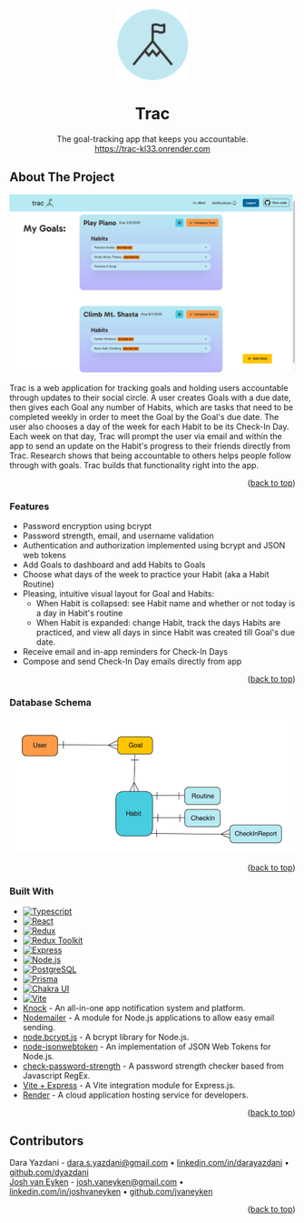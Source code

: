 <!-- Improved compatibility of back to top link: See: https://github.com/othneildrew/Best-README-Template/pull/73 -->
<a name="readme-top"></a>
<!--
*** Thanks for checking out the Best-README-Template. If you have a suggestion
*** that would make this better, please fork the repo and create a pull request
*** or simply open an issue with the tag "enhancement".
*** Don't forget to give the project a star!
*** Thanks again! Now go create something AMAZING! :D
-->



<!-- PROJECT SHIELDS -->
<!--
*** I'm using markdown "reference style" links for readability.
*** Reference links are enclosed in brackets [ ] instead of parentheses ( ).
*** See the bottom of this document for the declaration of the reference variables
*** for contributors-url, forks-url, etc. This is an optional, concise syntax you may use.
*** https://www.markdownguide.org/basic-syntax/#reference-style-links
-->

<!-- PROJECT LOGO -->
<div align="center">
  <a href="https://trac-kl33.onrender.com">
    <img src="public/images/trac_logo_blue_circle_150px.png" alt="Logo" width="125" height="125">
  </a>
<br />
  <h1 align="center">Trac</h1>

  <p align="center">
    The goal-tracking app that keeps you accountable.
    <br />
    <a href="https://trac-kl33.onrender.com">https://trac-kl33.onrender.com</a>
</div>



<!-- TABLE OF CONTENTS -->
<!-- <details>
  <summary>Table of Contents</summary>
  <ol>
    <li>
      <a href="#about-the-project">About The Project</a>
      <ul>
        <li><a href="#built-with">Built With</a></li>
      </ul>
    </li>
    <li>
      <a href="#getting-started">Getting Started</a>
      <ul>
        <li><a href="#prerequisites">Prerequisites</a></li>
        <li><a href="#installation">Installation</a></li>
      </ul>
    </li>
    <li><a href="#usage">Usage</a></li>
    <li><a href="#roadmap">Roadmap</a></li>
    <li><a href="#contributing">Contributing</a></li>
    <li><a href="#license">License</a></li>
    <li><a href="#contact">Contact</a></li>
    <li><a href="#acknowledgments">Acknowledgments</a></li>
  </ol>
</details> -->



<!-- ABOUT THE PROJECT -->
## About The Project

![Product Name Screen Shot][product-screenshot]

 Trac is a web application for tracking goals and holding users accountable through updates to their social circle. A user creates Goals with a due date, then gives each Goal any number of Habits, which are tasks that need to be completed weekly in order to meet the Goal by the Goal's due date. The user also chooses a day of the week for each Habit to be its Check-In Day. Each week on that day, Trac will prompt the user via email and within the app to send an update on the Habit's progress to their friends directly from Trac. Research shows that being accountable to others helps people follow through with goals. Trac builds that functionality right into the app.

<p align="right">(<a href="#readme-top">back to top</a>)</p>

### Features
* Password encryption using bcrypt
* Password strength, email, and username validation
* Authentication and authorization implemented using bcrypt and JSON web tokens
* Add Goals to dashboard and add Habits to Goals
* Choose what days of the week to practice your Habit (aka a Habit Routine)
* Pleasing, intuitive visual layout for Goal and Habits:
  * When Habit is collapsed: see Habit name and whether or not today is a day in Habit's routine 
  * When Habit is expanded: change Habit, track the days Habits are practiced, and view all days in since Habit was created till Goal's due date.
* Receive email and in-app reminders for Check-In Days
* Compose and send Check-In Day emails directly from app

<p align="right">(<a href="#readme-top">back to top</a>)</p>

### Database Schema

![schema](/public/images/schema.png)

<p align="right">(<a href="#readme-top">back to top</a>)</p>

### Built With

* [![Typescript][Typescript]][Typescript-url]
* [![React][React.js]][React-url]
* [![Redux][Redux]][Redux-url]
* [![Redux Toolkit][Redux Toolkit]][Redux-Toolkit-url]
* [![Express][Express.js]][Express-url]
* [![Node.js][Nodejs.org]][Node-url]
* [![PostgreSQL][PostgreSQL.org]][PostgreSQL-url]
* [![Prisma][Prisma.io]][Prisma-url]
* [![Chakra UI][Chakra-ui.com]][Chakra-url]
* [![Vite][Vitejs.dev]][Vite-url]
* [Knock](https://knock.app) - An all-in-one app notification system and platform.
* [Nodemailer](https://nodemailer.com) - A module for Node.js applications to allow easy email sending.
* [node.bcrypt.js](https://github.com/kelektiv/node.bcrypt.js#readme) - A bcrypt library for Node.js.
* [node-jsonwebtoken](https://github.com/auth0/node-jsonwebtoken?tab=readme-ov-file#jsonwebtoken) - An implementation of JSON Web Tokens for Node.js.
* [check-password-strength](https://github.com/deanilvincent/check-password-strength#readme) - A password strength checker based from Javascript RegEx.
* [Vite + Express](https://github.com/szymmis/vite-express#readme) - A Vite integration module for Express.js.
* [Render](https://www.render.com) - A cloud application hosting service for developers.

<p align="right">(<a href="#readme-top">back to top</a>)</p>



## Contributors

Dara Yazdani - dara.s.yazdani@gmail.com • [linkedin.com/in/darayazdani](https://www.linkedin.com/in/darayazdani) • [github.com/dyazdani](https://www.github.com/dyazdani)<br>
[Josh van Eyken](https://www.joshvaneyken.com) - josh.vaneyken@gmail.com • [linkedin.com/in/joshvaneyken](https://linkedin.com/in/joshvaneyken) • [github.com/jvaneyken](https://github.com/jvaneyken)

<p align="right">(<a href="#readme-top">back to top</a>)</p>


<!-- MARKDOWN LINKS & IMAGES -->
<!-- https://www.markdownguide.org/basic-syntax/#reference-style-links -->

[product-screenshot]: public/images/README-screenshot-1.png
[Express.js]: https://img.shields.io/badge/Express.js-grey?style=for-the-badge&logo=express&logoColor=white
[Express-url]: https://expressjs.com
[React.js]: https://img.shields.io/badge/React-20232A?style=for-the-badge&logo=react&logoColor=61DAFB
[React-url]: https://reactjs.org/
[Typescript]: https://img.shields.io/badge/TypeScript-lightgrey?style=for-the-badge&logo=TypeScript&logoColor=blue
[Typescript-url]: https://www.typescriptlang.org
[Redux]: https://img.shields.io/badge/redux-%23593d88.svg?style=for-the-badge&logo=redux&logoColor=whitee
[Redux-url]: https://redux.js.org
[Redux Toolkit]: https://img.shields.io/badge/redux_toolkit-%23593d88.svg?style=for-the-badge&logo=redux&logoColor=white
[Redux-Toolkit-url]: https://redux-toolkit.js.org
[Nodejs.org]: https://img.shields.io/badge/node.js-%23417E38.svg?style=for-the-badge&logo=node.js&logoColor=white
[Node-url]: https://nodejs.org/
[Vitejs.dev]: https://img.shields.io/badge/vite-%23A058FE.svg?style=for-the-badge&logo=vite&logoColor=white
[Vite-url]: https://vitejs.dev
[PostgreSQL.org]: https://img.shields.io/badge/postgres-%23316192.svg?style=for-the-badge&logo=postgresql&logoColor=white
[PostgreSQL-url]: https://www.postgresql.org
[Prisma.io]: https://img.shields.io/badge/prisma-%234C51BF.svg?style=for-the-badge&logo=prisma&logoColor=white
[Prisma-url]: https://www.prisma.io
[Chakra-ui.com]: https://img.shields.io/badge/Chakra_UI-%233FC7BF.svg?style=for-the-badge&logo=chakra-ui&logoColor=white
[Chakra-url]: https://www.chakra-ui.com